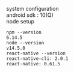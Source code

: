 system configuration  
android sdk : 10(Q)  
node setup  
```
npm --version
6.14.5
node --version
v14.5.0
react-native --version
react-native-cli: 2.0.1
react-native: 0.61.5
```



